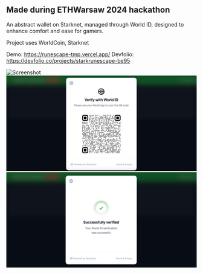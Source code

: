 ## Made during ETHWarsaw 2024 hackathon

An abstract wallet on Starknet, managed through World ID, designed to enhance comfort and ease for gamers.

Project uses WorldCoin, Starknet

Demo: https://runescape-tmp.vercel.app/
Devfolio: https://devfolio.co/projects/starkrunescape-be95

![Screenshot](screenshot.jpg?raw=true "Screenshot")
![Screenshot](screen2.jpg?raw=true "Screenshot")
![Screenshot](screen3.jpg?raw=true "Screenshot")
